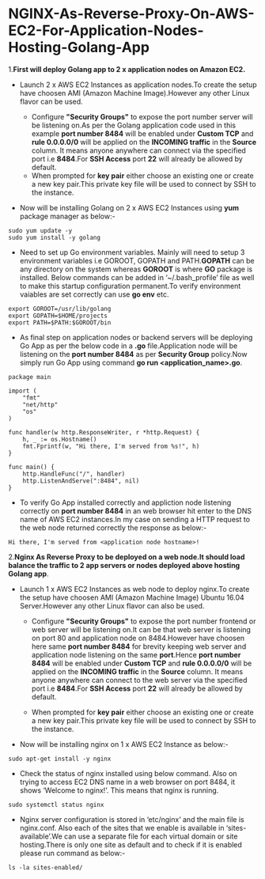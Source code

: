 # NGINX-As-Reverse-Proxy-On-AWS-EC2-For-Application-Nodes-Hosting-Golang-App

1.**First will deploy Golang app to 2 x application nodes on Amazon EC2.**


- Launch 2 x AWS EC2 Instances as application nodes.To create the setup have choosen AMI (Amazon Machine Image).However any other Linux flavor can be used.

   - Configure **"Security Groups"** to expose the port number server will be listening on.As per the Golang application code used in this example **port number 8484** will be enabled under **Custom TCP** and **rule 0.0.0.0/0**  will be applied on the **INCOMING traffic** in the **Source** column. It means anyone anywhere can connect via the specified port i.e **8484**.For **SSH Access** port **22** will already be allowed by default.
  - When prompted for **key pair** either choose an existing one or create a new key pair.This private key file will be used to connect by SSH to the instance.
  
- Now will be installing Golang on 2 x AWS EC2 Instances using **yum** package manager as below:-

```
sudo yum update -y
sudo yum install -y golang
```
- Need to set up Go environment variables. Mainly will need to setup 3 environment variables i.e GOROOT, GOPATH and PATH.**GOPATH** can be any directory on the system whereas **GOROOT** is where **GO** package is installed. Below commands can be added in ‘~/.bash_profile’ file as well to make this startup configuration permanent.To verify environment vaiables are set correctly can use **go env** etc. 

```
export GOROOT=/usr/lib/golang
export GOPATH=$HOME/projects
export PATH=$PATH:$GOROOT/bin
```

- As final step on application nodes or backend servers will be deploying Go App as per the below code in a **.go** file.Application node will be listening on the **port number 8484** as per **Security Group** policy.Now simply run Go App using command **go run <application_name>.go**.

```
package main

import (
	"fmt"
	"net/http"
	"os"
)

func handler(w http.ResponseWriter, r *http.Request) {
	h, _ := os.Hostname()
	fmt.Fprintf(w, "Hi there, I'm served from %s!", h)
}

func main() {
	http.HandleFunc("/", handler)
	http.ListenAndServe(":8484", nil)
}
```

- To verify Go App installed correctly and appliction node listening correctly on **port number 8484** in an web browser hit enter to the DNS name of AWS EC2 instances.In my case on sending a HTTP request to the web node returned correctly the response as below:-

```
Hi there, I'm served from <application node hostname>!
```

2.**Nginx As Reverse Proxy to be deployed on a web node.It should load balance the traffic to 2 app servers or nodes deployed above hosting Golang app**.

- Launch 1 x AWS EC2 Instances as web node to deploy nginx.To create the setup have choosen AMI (Amazon Machine Image) Ubuntu 16.04 Server.However any other Linux flavor can also be used.

   - Configure **"Security Groups"** to expose the port number frontend or web server will be listening on.It can be that web server is listening on port 80 and application node on 8484.However have choosen here  same **port number 8484** for brevity keeping web server and application node listening on the same **port**.Hence **port number 8484** will be enabled under **Custom TCP** and **rule 0.0.0.0/0**  will be applied on the **INCOMING traffic** in the **Source** column. It means anyone anywhere can connect to the web server via the specified port i.e **8484**.For **SSH Access** port **22** will already be allowed by default.
   
  - When prompted for **key pair** either choose an existing one or create a new key pair.This private key file will be used to connect by SSH to the instance.
  
- Now will be installing nginx on 1 x AWS EC2 Instance as below:-

```
sudo apt-get install -y nginx
```
- Check the status of nginx installed using below command. Also on trying to access EC2 DNS name in a web browser on port 8484, it shows ‘Welcome to nginx!’. This means that nginx is running.

```
sudo systemctl status nginx 
```
- Nginx server configuration is stored in ‘etc/nginx’ and the main file is nginx.conf. Also each of the sites that we enable is available in ‘sites-available’.We can use a separate file for each virtual domain or site hosting.There is only one site as default and to check if it is enabled please run command as below:-

```
ls -la sites-enabled/
```


